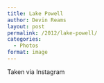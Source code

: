 ```yaml
---
title: Lake Powell
author: Devin Reams
layout: post
permalink: /2012/lake-powell/
categories:
  - Photos
format: image
---
```

<!-- This post is created by Instagrate to WordPress, a WordPress Plugin by polevaultweb.com - http://www.polevaultweb.com/plugins/instagrate-to-wordpress/ -->Taken via Instagram